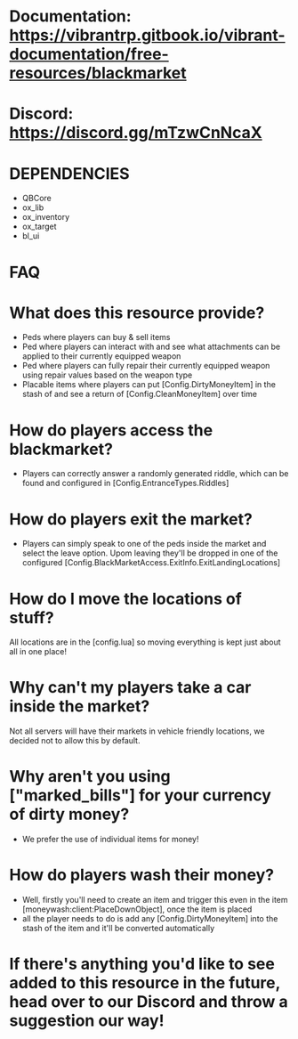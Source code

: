 # Documentation: https://vibrantrp.gitbook.io/vibrant-documentation/free-resources/blackmarket
# Discord: https://discord.gg/mTzwCnNcaX

# DEPENDENCIES

- QBCore
- ox_lib
- ox_inventory
- ox_target
- bl_ui

# FAQ

# What does this resource provide?

- Peds where players can buy & sell items
- Ped where players can interact with and see what attachments can be applied to their currently equipped weapon
- Ped where players can fully repair their currently equipped weapon using repair values based on the weapon type
- Placable items where players can put [Config.DirtyMoneyItem] in the stash of and see a return of [Config.CleanMoneyItem] over time

# How do players access the blackmarket?

- Players can  correctly answer a randomly generated riddle, which can be found and configured in [Config.EntranceTypes.Riddles]

# How do players exit the market?

- Players can simply speak to one of the peds inside the market and select the leave option. Upom leaving they'll be dropped in one of the configured 
[Config.BlackMarketAccess.ExitInfo.ExitLandingLocations]

# How do I move the locations of stuff?

All locations are in the [config.lua] so moving everything is kept just about all in one place!

# Why can't my players take a car inside the market?

Not all servers will have their markets in vehicle friendly locations, we decided not to allow this by default.

# Why aren't you using ["marked_bills"] for your currency of dirty money?

- We prefer the use of individual items for money!

# How do players wash their money?

- Well, firstly you'll need to create an item and trigger this even in the item [moneywash:client:PlaceDownObject], once the item is placed
- all the player needs to do is add any [Config.DirtyMoneyItem] into the stash of the item and it'll  be converted automatically

# If there's anything you'd like to see added to this resource in the future, head over to our Discord and throw a suggestion our way!
